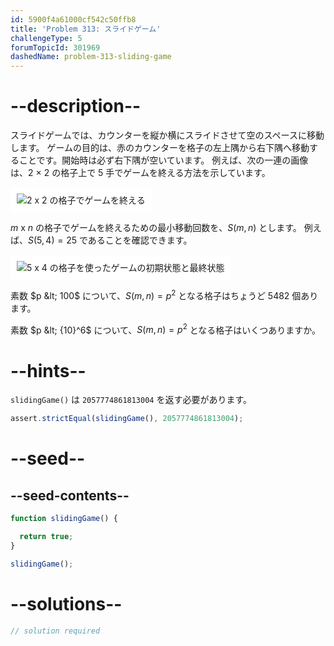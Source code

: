 ```yaml
---
id: 5900f4a61000cf542c50ffb8
title: 'Problem 313: スライドゲーム'
challengeType: 5
forumTopicId: 301969
dashedName: problem-313-sliding-game
---
```


# --description--

スライドゲームでは、カウンターを縦か横にスライドさせて空のスペースに移動します。 ゲームの目的は、赤のカウンターを格子の左上隅から右下隅へ移動することです。開始時は必ず右下隅が空いています。 例えば、次の一連の画像は、2 × 2 の格子上で 5 手でゲームを終える方法を示しています。

<img class="img-responsive center-block" alt="2 x 2 の格子でゲームを終える" src="https://cdn.freecodecamp.org/curriculum/project-euler/sliding-game-1.gif" style="background-color: white; padding: 10px;" />

$m$ x $n$ の格子でゲームを終えるための最小移動回数を、$S(m, n)$ とします。 例えば、$S(5, 4) = 25$ であることを確認できます。

<img class="img-responsive center-block" alt="5 x 4 の格子を使ったゲームの初期状態と最終状態" src="https://cdn.freecodecamp.org/curriculum/project-euler/sliding-game-2.gif" style="background-color: white; padding: 10px;" />

素数 $p &lt; 100$ について、$S(m, n) = p^2$ となる格子はちょうど 5482 個あります。

素数 $p &lt; {10}^6$ について、$S(m, n) = p^2$ となる格子はいくつありますか。

# --hints--

`slidingGame()` は `2057774861813004` を返す必要があります。

```js
assert.strictEqual(slidingGame(), 2057774861813004);
```

# --seed--

## --seed-contents--

```js
function slidingGame() {

  return true;
}

slidingGame();
```

# --solutions--

```js
// solution required
```
